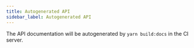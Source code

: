 ```yaml
---
title: Autogenerated API
sidebar_label: Autogenerated API
---
```


The API documentation will be autogenerated by `yarn build:docs` in the CI server.
